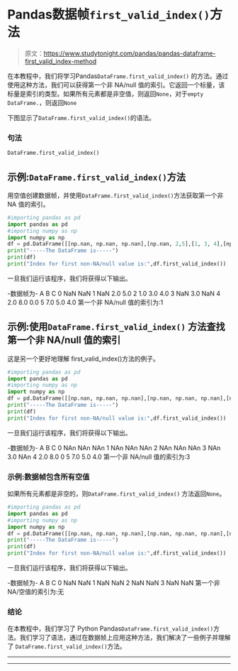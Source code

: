 # Pandas数据帧`first_valid_index()`方法

> 原文：<https://www.studytonight.com/pandas/pandas-dataframe-first_valid_index-method>

在本教程中，我们将学习Pandas`DataFrame.first_valid_index()` 的方法。通过使用这种方法，我们可以获得第一个非 NA/null 值的索引。它返回一个标量，该标量是索引的类型。如果所有元素都是非空值，则返回`None`，对于`empty DataFrame.`，则返回`None`

下图显示了`DataFrame.first_valid_index()`的语法。

### 句法

```py
DataFrame.first_valid_index()
```

## 示例:`DataFrame.first_valid_index()`方法

用空值创建数据帧，并使用`DataFrame.first_valid_index()`方法获取第一个非 NA 值的索引。

```py
#importing pandas as pd
import pandas as pd
#importing numpy as np
import numpy as np
df = pd.DataFrame([[np.nan, np.nan, np.nan],[np.nan, 2,5],[1, 3, 4],[np.nan,3,np.nan],[2, 8, 0],[7, 5, 4]],columns=list('ABC'))
print("-----The DataFrame is-----")
print(df)
print("Index for first non-NA/null value is:",df.first_valid_index())
```

一旦我们运行该程序，我们将获得以下输出。

-数据帧为-
A B C
0 NaN NaN
1 NaN 2.0 5.0
2 1.0 3.0 4.0
3 NaN 3.0 NaN
4 2.0 8.0 0.0
5 7.0 5.0 4.0
第一个非 NA/null 值的索引为:1

## 示例:使用``DataFrame.first_valid_index()`` 方法查找第一个非 NA/null 值的索引

这是另一个更好地理解 first_valid_index()方法的例子。

```py
#importing pandas as pd
import pandas as pd
#importing numpy as np
import numpy as np
df = pd.DataFrame([[np.nan, np.nan, np.nan],[np.nan, np.nan, np.nan],[np.nan, np.nan, np.nan],[np.nan,3,np.nan],[2, 8, 0],[7, 5, 4]],columns=list('ABC'))
print("-----The DataFrame is-----")
print(df)
print("Index for first non-NA/null value is:",df.first_valid_index())
```

一旦我们运行该程序，我们将获得以下输出。

-数据帧为-
A B C
0 NAn NAn NAn
1 NAn NAn NAn
2 NAn NAn NAn
3 NAn 3.0 NAn
4 2.0 8.0 0
5 7.0 5.0 4.0
第一个非 NA/null 值的索引为:3

### 示例:数据帧包含所有空值

如果所有元素都是非空的，则``DataFrame.first_valid_index()`` 方法返回`None`。

```py
#importing pandas as pd
import pandas as pd
#importing numpy as np
import numpy as np
df = pd.DataFrame([[np.nan, np.nan, np.nan],[np.nan, np.nan, np.nan],[np.nan, np.nan, np.nan],[np.nan, np.nan, np.nan]],columns=list('ABC'))
print("-----The DataFrame is-----")
print(df)
print("Index for first non-NA/null value is:",df.first_valid_index())
```

一旦我们运行该程序，我们将获得以下输出。

-数据帧为-
A B C
0 NaN NaN
1 NaN NaN
2 NaN NaN
3 NaN NaN
第一个非 NA/空值的索引为:无

### 结论

在本教程中，我们学习了 Python Pandas`DataFrame.first_valid_index()`方法。我们学习了语法，通过在数据帧上应用这种方法，我们解决了一些例子并理解了 `DataFrame.first_valid_index()`方法。

* * *

* * *